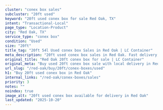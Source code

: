 ```yaml
---
cluster: "conex box sales"
subcluster: "20ft used"
keyword: "20ft used conex box for sale Red Oak, TX"
intent: "Transactional-Local"
page_type: "Location-Product"
city: "Red Oak, TX"
service_type: "conex box"
condition: "Used"
size: "20ft"
title_tag: "20ft 54l Used conex box Sales in Red Oak | LC Container"
meta_description: "20ft used conex box sales in Red Oak. Fast delivery, competitive pricing. Serving conex boxes area. Quote ID: BE9. Call (214) 524-4168 for your free quote today."
original_title: "Red Oak 20ft conex box for sale | LC Container"
original_meta: "Buy used 20ft conex box sale with local delivery in Red Oak, TX. LC Container — local Since 2003. Request a fast quote today."
url_slug: "/red-oak/buy/20ft/conex-boxes/used"
h1: "Buy 20ft used conex box in Red Oak"
internal_links: "/red-oak/conex-boxes/sales"
priority: 3
notes: ""
noindex: true
image_alt: "20ft used conex box available for delivery in Red Oak"
last_updated: "2025-10-20"
---
```


<!-- TODO: Add unique city/inventory copy, images, and internal links here. -->
